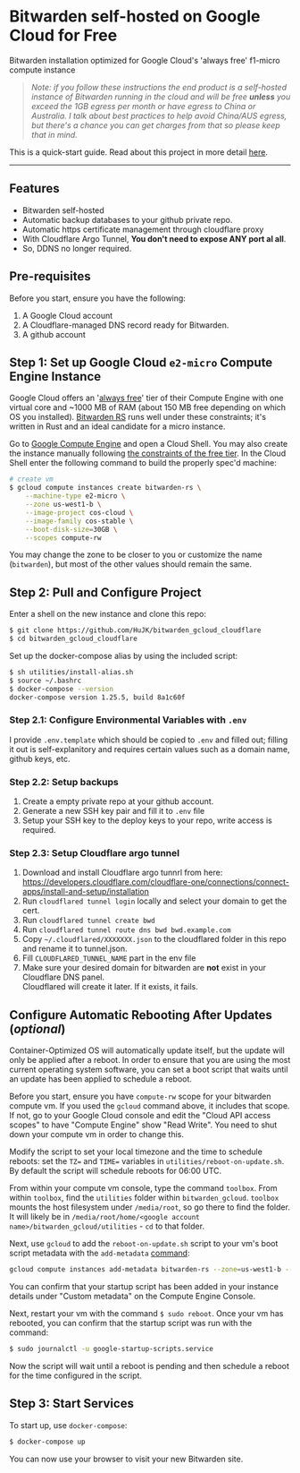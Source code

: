 # Bitwarden self-hosted on Google Cloud for Free

Bitwarden installation optimized for Google Cloud's 'always free' f1-micro compute instance

> _Note: if you follow these instructions the end product is a self-hosted instance of Bitwarden running in the cloud and will be free **unless** you exceed the 1GB egress per month or have egress to China or Australia. I talk about best practices to help avoid China/AUS egress, but there's a chance you can get charges from that so please keep that in mind._

This is a quick-start guide. Read about this project in more detail [here](https://bradford.la/2020/self-host-bitwarden-on-google-cloud).

---

## Features

* Bitwarden self-hosted
* Automatic backup databases to your github private repo.
* Automatic https certificate management through cloudflare proxy
* With Cloudflare Argo Tunnel, **You don't need to expose ANY port al all**.
* So, DDNS no longer required.

## Pre-requisites

Before you start, ensure you have the following:

1. A Google Cloud account
2. A Cloudflare-managed DNS record ready for Bitwarden.
3. A github account

## Step 1: Set up Google Cloud `e2-micro` Compute Engine Instance

Google Cloud offers an '[always free](https://cloud.google.com/free/)' tier of their Compute Engine with one virtual core and ~1000 MB of RAM (about 150 MB free depending on which OS you installed). [Bitwarden RS](https://github.com/dani-garcia/bitwarden_rs) runs well under these constraints; it's written in Rust and an ideal candidate for a micro instance. 

Go to [Google Compute Engine](https://cloud.google.com/compute) and open a Cloud Shell. You may also create the instance manually following [the constraints of the free tier](https://cloud.google.com/free/docs/gcp-free-tier). In the Cloud Shell enter the following command to build the properly spec'd machine: 

```bash
# create vm
$ gcloud compute instances create bitwarden-rs \
    --machine-type e2-micro \
    --zone us-west1-b \
    --image-project cos-cloud \
    --image-family cos-stable \
    --boot-disk-size=30GB \
    --scopes compute-rw
```

You may change the zone to be closer to you or customize the name (`bitwarden`), but most of the other values should remain the same. 

## Step 2: Pull and Configure Project

Enter a shell on the new instance and clone this repo:

```bash
$ git clone https://github.com/HuJK/bitwarden_gcloud_cloudflare
$ cd bitwarden_gcloud_cloudflare
```

Set up the docker-compose alias by using the included script:

```bash
$ sh utilities/install-alias.sh
$ source ~/.bashrc
$ docker-compose --version
docker-compose version 1.25.5, build 8a1c60f
```

### Step 2.1: Configure Environmental Variables with `.env`

I provide `.env.template` which should be copied to `.env` and filled out; filling it out is self-explanitory and requires certain values such as a domain name, github keys, etc. 

### Step 2.2: Setup backups

1. Create a empty private repo at your github account.
2. Generate a new SSH key pair and fill it to `.env` file
2. Setup your SSH key to the deploy keys to your repo, write access is required.

### Step 2.3: Setup Cloudflare argo tunnel

1. Download and install Cloudflare argo tunnrl from here: https://developers.cloudflare.com/cloudflare-one/connections/connect-apps/install-and-setup/installation
2. Run `cloudflared tunnel login` locally and select your domain to get the cert.
3. Run `cloudflared tunnel create bwd`
4. Run `cloudflared tunnel route dns bwd bwd.example.com`
5. Copy `~/.cloudflared/XXXXXXX.json` to the cloudflared folder in this repo and rename it to tunnel.json.
6. Fill `CLOUDFLARED_TUNNEL_NAME` part in the env file
7. Make sure your desired domain for bitwarden are **not** exist in your Cloudflare DNS panel.  
   Cloudflared will create it later. If it exists, it fails.

## Configure Automatic Rebooting After Updates (_optional_)

Container-Optimized OS will automatically update itself, but the update will only be applied after a reboot. In order to ensure that you are using the most current operating system software, you can set a boot script that waits until an update has been applied to schedule a reboot.

Before you start, ensure you have `compute-rw` scope for your bitwarden compute vm. If you used the `gcloud` command above, it includes that scope. If not, go to your Google Cloud console and edit the "Cloud API access scopes" to have "Compute Engine" show "Read Write". You need to shut down your compute vm in order to change this.

Modify the script to set your local timezone and the time to schedule reboots: set the `TZ=` and `TIME=` variables in `utilities/reboot-on-update.sh`. By default the script will schedule reboots for 06:00 UTC. 

From within your compute vm console, type the command `toolbox`. From within `toolbox`, find the `utilities` folder within `bitwarden_gcloud`. `toolbox` mounts the host filesystem under `/media/root`, so go there to find the folder. It will likely be in `/media/root/home/<google account name>/bitwarden_gcloud/utilities` - `cd` to that folder.

Next, use `gcloud` to add the `reboot-on-update.sh` script to your vm's boot script metadata with the `add-metadata` [command](https://cloud.google.com/compute/docs/startupscript#startupscriptrunninginstances):

```bash
gcloud compute instances add-metadata bitwarden-rs --zone=us-west1-b --metadata-from-file startup-script=reboot-on-update.sh
```

You can confirm that your startup script has been added in your instance details under "Custom metadata" on the Compute Engine Console. 

Next, restart your vm with the command `$ sudo reboot`. Once your vm has rebooted, you can confirm that the startup script was run with the command:

```bash
$ sudo journalctl -u google-startup-scripts.service
```

Now the script will wait until a reboot is pending and then schedule a reboot for the time configured in the script.

## Step 3: Start Services

To start up, use `docker-compose`:

```bash
$ docker-compose up
```

You can now use your browser to visit your new Bitwarden site. 

